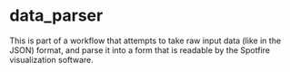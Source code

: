 # data_parser
This is part of a workflow that attempts to take raw input data (like in the JSON) format, and parse it into a form that is readable by the Spotfire visualization software.
